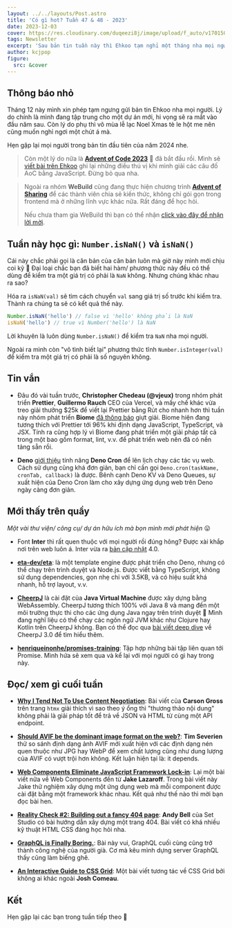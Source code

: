 ```yaml
---
layout: ../../layouts/Post.astro
title: 'Có gì hot? Tuần 47 & 48 - 2023'
date: 2023-12-03
cover: https://res.cloudinary.com/duqeezi8j/image/upload/f_auto/v1701506311/ehkoo/newsletters/w47-48-2023.png
tags: Newsletter
excerpt: 'Sau bản tin tuần này thì Ehkoo tạm nghỉ một tháng nha mọi người'
author: kcjpop
figure:
  src: &cover
---
```


## Thông báo nhỏ

Tháng 12 này mình xin phép tạm ngưng gửi bản tin Ehkoo nha mọi người. Lý do chính là mình đang tập trung cho một dự án mới, hi vọng sẽ ra mắt vào đầu năm sau. Còn lý do phụ thì vô mùa lễ lạc Noel Xmas tè le hột me nên cũng muốn nghỉ ngơi một chút á mà.

Hẹn gặp lại mọi người trong bản tin đầu tiên của năm 2024 nhe.

> Còn một lý do nữa là [**Advent of Code 2023**](https://adventofcode.com/) 🎄 đã bắt đầu rồi. Mình sẽ [viết bài trên Ehkoo](https://ehkoo.com/bai-viet/advent-of-code-2023) ghi lại những điều thú vị khi mình giải các câu đố AoC bằng JavaScript. Đừng bỏ qua nha.

> Ngoài ra nhóm **WeBuild** cũng đang thực hiện chương trình [**Advent of Sharing**](https://we-build-vn.slack.com/archives/C0GCPHQNM) để các thành viên chia sẻ kiến thức, không chỉ gói gọn trong frontend mà ở những lĩnh vực khác nữa. Rất đáng để học hỏi.
>
> Nếu chưa tham gia WeBuild thì bạn có thể nhận [click vào đây để nhận lời mời](https://chat.webuild.community/).

## Tuần này học gì: `Number.isNaN()` và `isNaN()`

Cái này chắc phải gọi là căn bản của căn bản luôn mà giờ này mình mới chịu coi kỹ 🥲 Đại loại chắc bạn đã biết hai hàm/ phương thức này đều có thể dùng để kiểm tra một giá trị có phải là `NaN` không. Nhưng chúng khác nhau ra sao?

Hóa ra `isNaN(val)` sẽ tìm cách chuyển `val` sang giá trị số trước khi kiểm tra. Thành ra chúng ta sẽ có kết quả thế này.

```js
Number.isNaN('hello') // false vì 'hello' không phải là NaN
isNaN('hello') // true vì Number('hello') là NaN
```

Lời khuyên là luôn dùng `Number.isNaN()` để kiểm tra `NaN` nha mọi người.

Ngoài ra mình còn "vô tình biết lại" phương thức tĩnh `Number.isInteger(val)` để kiểm tra một giá trị có phải là số nguyên không.

## Tin vắn

- Đâu đó vài tuần trước, **Christopher Chedeau (@vjeux)** trong nhóm phát triển **Prettier**, **Guillermo Rauch** CEO của Vercel, và mấy chế khác vừa treo giải thưởng $25k để viết lại Prettier bằng Rút cho nhanh hơn thì tuần này nhóm phát triển **Biome** [đã thông báo](https://prettier.io/blog/2023/11/27/20k-bounty-was-claimed) giựt giải. Biome hiện đang tương thích với Prettier tới 96% khi định dạng JavaScript, TypeScript, và JSX. Tính ra cũng hợp lý vì Biome đang phát triển một giải pháp tất cả trong một bao gồm format, lint, v.v. để phát triển web nên đã có nền tảng sẵn rồi.

- **Deno** [giới thiệu](https://deno.com/blog/cron) tính năng **Deno Cron** để lên lịch chạy các tác vụ web. Cách sử dụng cũng khá đơn giản, bạn chỉ cần gọi `Deno.cron(taskName, cronTab, callback)` là được. Bênh cạnh Deno KV và Deno Queues, sự xuất hiện của Deno Cron làm cho xây dựng ứng dụng web trên Deno ngày càng đơn giản.

## Mới thấy trên quầy

_Một vài thư viện/ công cụ/ dự án hữu ích mà bọn mình mới phát hiện_ 😛

- Font **Inter** thì rất quen thuộc với mọi người rồi đúng hông? Được xài khắp nơi trên web luôn á. Inter vừa ra [bản cập nhật](https://rsms.me/inter/) 4.0.

- [**eta-dev/eta**](https://github.com/eta-dev/eta): là một template engine được phát triển cho Deno, nhưng có thể chạy trên trình duyệt và Node.js. Được viết bằng TypeScript, không sử dụng dependencies, gọn nhẹ chỉ với 3.5KB, và có hiệu suất khá nhanh, hỗ trợ layout, v.v.

- [**CheerpJ**](https://labs.leaningtech.com/cheerpj3) là cài đặt của **Java Virtual Machine** được xây dựng bằng WebAssembly. CheerpJ tương thích 100% với Java 8 và mang đến một môi trường thực thi cho các ứng dụng Java ngay trên trình duyệt 🤯 Mình đang nghĩ liệu có thể chạy các ngôn ngữ JVM khác như Clojure hay Kotlin trên CheerpJ không. Bạn có thể đọc qua [bài viết deep dive](https://labs.leaningtech.com/blog/cheerpj-3-deep-dive) về CheerpJ 3.0 để tìm hiểu thêm.

- [**henriqueinonhe/promises-training**](https://github.com/henriqueinonhe/promises-training): Tập hợp những bài tập liên quan tới Promise. Mình hứa sẽ xem qua và kể lại với mọi người có gì hay trong này.

## Đọc/ xem gì cuối tuần

- [**Why I Tend Not To Use Content Negotiation**](https://htmx.org/essays/why-tend-not-to-use-content-negotiation/): Bài viết của **Carson Gross** trên trang `htmx` giải thích vì sao theo ý ổng thì "thương thảo nội dung" không phải là giải pháp tốt để trả về JSON và HTML từ cùng một API endpoint.

- [**Should AVIF be the dominant image format on the web?**](https://tsev.dev/posts/2023-11-10-should-avif-be-the-dominant-image-format/): **Tim Severien** thử so sánh định dạng ảnh AVIF mới xuất hiện với các định dạng nén quen thuộc như JPG hay WebP để xem chất lượng cũng như dung lượng của AVIF có vượt trội hơn không. Kết luận hiện tại là: it depends.

- [**Web Components Eliminate JavaScript Framework Lock-in**](https://jakelazaroff.com/words/web-components-eliminate-javascript-framework-lock-in/): Lại một bài viết nữa về Web Components đến từ **Jake Lazaroff**. Trong bài viết này Jake thử nghiệm xây dựng một ứng dụng web mà mỗi component được cài đặt bằng một framework khác nhau. Kết quả như thế nào thì mời bạn đọc bài hen.

- [**Reality Check #2: Building out a fancy 404 page**](https://set.studio/reality-check-2-building-out-a-fancy-404-page/): **Andy Bell** của Set Studio có bài hướng dẫn xây dựng một trang 404. Bài viết có khá nhiều kỹ thuật HTML CSS đáng học hỏi nha.

- [**GraphQL is Finally Boring.**](https://plainenglish.io/blog/graphql-is-finally-boring): Bài này vui, GraphQL cuối cùng cũng trở thành công nghệ của người già. Cơ mà kêu mình dựng server GraphQL thấy cũng làm biếng ghê.

- [**An Interactive Guide to CSS Grid**](https://www.joshwcomeau.com/css/interactive-guide-to-grid/): Một bài viết tương tác về CSS Grid bởi không ai khác ngoài **Josh Comeau**.

## Kết

Hẹn gặp lại các bạn trong tuần tiếp theo 👋
